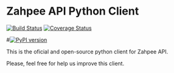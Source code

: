 Zahpee API Python Client
========================

[![Build Status](https://travis-ci.org/zahpee/zahpee-api-python-client.svg?branch=master)](https://travis-ci.org/zahpee/zahpee-api-python-client/)
[![Coverage Status](https://coveralls.io/repos/pybuilder/pybuilder/badge.png?branch=master)](https://coveralls.io/r/pybuilder/pybuilder?branch=master)

#[![PyPI version](https://badge.fury.io/py/pybuilder.png)](http://badge.fury.io/py/pybuilder)


This is the oficial and open-source python client for Zahpee API. 

Please, feel free for help us improve this client.
